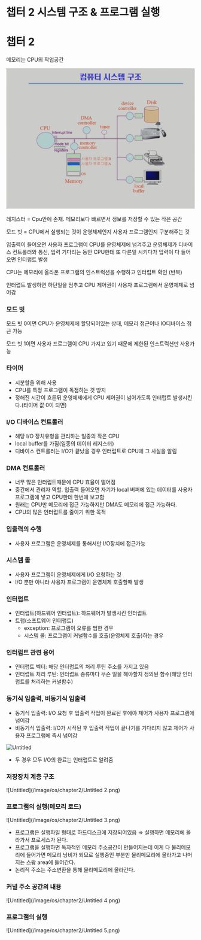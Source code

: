 # 챕터 2 시스템 구조 & 프로그램 실행

# 챕터 2

메모리는 CPU의 작업공간

![Untitled](/image/os/chapter2/Untitled.png)

레지스터 = Cpu안에 존재. 메모리보다 빠르면서 정보를 저장할 수 있는 작은 공간 

모드 빗 = CPU에서 실행되는 것이 운영체제인지 사용자 프로그램인지 구분해주는 것

입출력이 들어오면 사용자 프로그램이 CPU를 운영체제에 넘겨주고 운영체제가 디바이스 컨트롤러와 통신, 입력 기다리는 동안 CPU한테 또 다른일 시키다가 입력이 다 들어오면 인터럽트 발생  

CPU는 메모리에 올라온 프로그램의 인스트럭션을 수행하고 인터럽트 확인 (반복)

인터럽트 발생하면 하던일을 멈추고 CPU 제어권이 사용자 프로그램에서 운영체제로 넘어감

### 모드 빗

모드 빗 0이면 CPU가 운영체제에 할당되어있는 상태, 메모리 접근이나 IO디바이스 접근 가능

모드 빗 1이면 사용자 프로그램이 CPU 가지고 있기 때문에 제한된 인스트럭션만 사용가능

### 타이머

- 시분할을 위해 사용
- CPU를 특정 프로그램이 독점하는 것 방지
- 정해진 시간이 흐른뒤 운영체제에게 CPU 제어권이 넘어가도록 인터럽트 발생시킨다.(타이머 값 0이 되면)

### I/O 디바이스 컨트롤러

- 해당 I/O 장치유형을 관리하는 일종의 작은 CPU
- local buffer를 가짐(일종의 데이터 레지스터)
- 디바이스 컨트롤러는 I/O가 끝났을 경우 인터럽트로 CPU에 그 사실을 알림

### DMA 컨트롤러

- 너무 많은 인터럽트때문에 CPU 효율이 떨어짐
- 중간에서 관리자 역할. 입출력 들어오면 자기가 local 버퍼에 있는 데이터를 사용자 프로그램에 넣고 CPU한테 한번에 보고함
- 원래는 CPU만 메모리에 접근 가능하지만 DMA도 메모리에 접근 가능하다.
- CPU의 많은 인터럽트를 줄이기 위한 목적

### 입출력의 수행

- 사용자 프로그램은 운영체제를 통해서만 I/O장치에 접근가능

### 시스템 콜

- 사용자 프로그램이 운영체제에게 I/O 요청하는 것
- I/O 뿐만 아니라 사용자 프로그램이 운영체제 호출할때 발생

### 인터럽트

- 인터럽트(하드웨어 인터럽트): 하드웨어가 발생시킨 인터럽트
- 트랩(소프트웨어 인터럽트)
    - exception: 프로그램이 오류를 범한 경우
    - 시스템 콜: 프로그램이 커널함수를 호출(운영체제 호출)하는 경우

### 인터럽트 관련 용어

- 인터럽트 벡터: 해당 인터럽트의 처리 루틴 주소를 가지고 있음
- 인터럽트 처리 루틴: 인터럽트 종류마다 무슨 일을 해야할지 정의된 함수(해당 인터럽트를 처리하는 커널함수)

### 동기식 입출력, 비동기식 입출력

- 동기식 입출력: I/O 요청 후 입출력 작업이 완료된 후에야 제어가 사용자 프로그램에 넘어감
- 비동기식 입출력: I/O가 시작된 후  입출력 작업이 끝나기를 기다리지 않고 제어가 사용자 프로그램에 즉시 넘어감

![Untitled](/image/os/chapter2/Untitled-1.png)

- 두 경우 모두 I/O의 완료는 인터럽트로 알려줌

### 저장장치 계층 구조

![Untitled](/image/os/chapter2/Untitled 2.png)

### 프로그램의 실행(메모리 로드)

![Untitled](/image/os/chapter2/Untitled 3.png)

- 프로그램은 실행파일 형태로 하드디스크에 저장되어있음 ⇒ 실행하면 메모리에 올라가서 프로세스가 된다.
- 프로그램을 실행하면 독자적인 메모리 주소공간이 만들어지는데 이게 다 물리메모리에 들어가면 메모리 낭비가 되므로 실행중인 부분만 물리메모리에 올라가고 나머지는 스왑 area에 들어간다.
- 논리적 주소는 주소변환을 통해 물리메모리에 올라간다.

### 커널 주소 공간의 내용

![Untitled](/image/os/chapter2/Untitled 4.png)

### 프로그램의 실행

![Untitled](/image/os/chapter2/Untitled 5.png)
